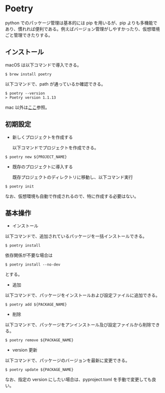 # Poetry

python でのパッケージ管理は基本的には pip を用いるが、pip よりも多機能であり、慣れれば便利である。例えばバージョン管理がしやすかったり、仮想環境ごと管理できたりする。

## インストール

macOS は以下コマンドで導入できる。

```
$ brew install poetry
```

以下コマンドで、path が通っているか確認できる。

```
$ poetry --version
> Poetry version 1.1.13
```

mac 以外は[ここ](https://python-poetry.org/docs/master/#installing-with-the-official-installer)参照。

## 初期設定

- 新しくプロジェクトを作成する

  以下コマンドでプロジェクトを作成できる。

```
$ poetry new ${PROJECT_NAME}
```

- 既存のプロジェクトに導入する

  既存プロジェクトのディレクトリに移動し、以下コマンド実行

```
$ poetry init
```

なお、仮想環境も自動で作成されるので、特に作成する必要はない。

## 基本操作

- インストール

以下コマンドで、追加されているパッケージを一括インストールできる。

```
$ poetry install
```

依存関係が不要な場合は

```
$ poetry install --no-dev
```

とする。

- 追加

以下コマンドで、パッケージをインストールおよび設定ファイルに追加できる。

```
$ poetry add ${PACKAGE_NAME}
```

- 削除

以下コマンドで、パッケージをアンインストール及び設定ファイルから削除できる。

```
$ poetry remove ${PACKAGE_NAME}
```

- version 更新

以下コマンドで、パッケージのバージョンを最新に変更できる。

```
$ poetry update ${PACKAGE_NAME}
```

なお、指定の version にしたい場合は、pyproject.toml を手動で変更しても良い。
